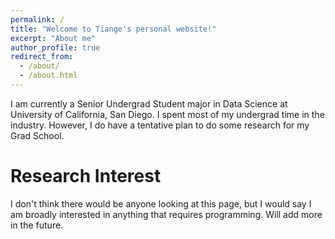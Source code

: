 ```yaml
---
permalink: /
title: "Welcome to Tiange's personal website!"
excerpt: "About me"
author_profile: true
redirect_from: 
  - /about/
  - /about.html
---
```


I am currently a Senior Undergrad Student major in Data Science at University of California, San Diego. I spent most of my undergrad time in the industry. However, I do have a tentative plan to do some research for my Grad School.

Research Interest
======
I don't think there would be anyone looking at this page, but I would say I am broadly interested in anything that requires programming. Will add more in the future.

